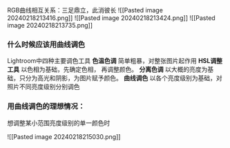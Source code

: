 RGB曲线相互关系：三足鼎立，此消彼长
![[Pasted image 20240218213416.png]]
![[Pasted image 20240218213424.png]]
![[Pasted image 20240218213735.png]]

### 什么时候应该用曲线调色
Lightroom中四种主要调色工具
**色温色调**
简单粗暴，对整张图片起作用
**HSL调整工具**
以色相为基础，先确定色相， 再调整颜色。
**分离色调**
以大概的亮度为基础，只分为高光和阴影，为图片赋予颜色。
**曲线调色**
以各个亮度级别为基础，对照片不同亮度级别分别调色

### 用曲线调色的理想情况：
想调整某小范围亮度级别的单一颜色时

![[Pasted image 20240218215030.png]]
